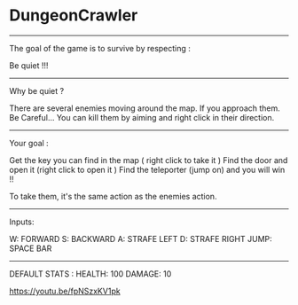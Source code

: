 # DungeonCrawler

-----------------------------

The goal of the game is to survive by respecting :

Be quiet !!!

-----------------------------

Why be quiet ?

There are several enemies moving around the map. 
If you approach them. Be Careful...
You can kill them by aiming and right click in their direction. 

-----------------------------

Your goal : 

Get the key you can find in the map ( right click to take it )
Find the door and open it (right click to open it )
Find the teleporter (jump on) and you will win !!

To take them, it's the same action as the enemies action.

-------------------------------
Inputs: 

W: FORWARD
S: BACKWARD
A: STRAFE LEFT
D: STRAFE RIGHT
JUMP: SPACE BAR

------------------------------
DEFAULT STATS : 
HEALTH: 100
DAMAGE: 10

https://youtu.be/fpNSzxKV1pk


